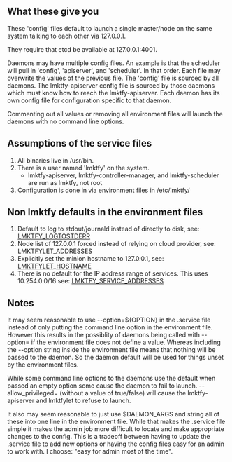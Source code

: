 What these give you
------------------------------------

These 'config' files default to launch a single master/node on the same system talking to each
other via 127.0.0.1.

They require that etcd be available at 127.0.0.1:4001.

Daemons may have multiple config files.  An example is that the scheduler will pull in 'config', 'apiserver', and 'scheduler'.  In that order.  Each file may overwrite the values of the previous file.  The 'config' file is sourced by all daemons.  The lmktfy-apiserver config file is sourced by those daemons which must know how to reach the lmktfy-apiserver.  Each daemon has its own config file for configuration specific to that daemon.

Commenting out all values or removing all environment files will launch the daemons with no command line options.

Assumptions of the service files
--------------------------------

1. All binaries live in /usr/bin.
2. There is a user named 'lmktfy' on the system.
   * lmktfy-apiserver, lmktfy-controller-manager, and lmktfy-scheduler are run as lmktfy, not root
3. Configuration is done in via environment files in /etc/lmktfy/

Non lmktfy defaults in the environment files
------------------------------------------------
1. Default to log to stdout/journald instead of directly to disk, see: [LMKTFY_LOGTOSTDERR](environ/config)
2. Node list of 127.0.0.1 forced instead of relying on cloud provider, see: [LMKTFYLET_ADDRESSES](environ/apiserver)
3. Explicitly set the minion hostname to 127.0.0.1, see: [LMKTFYLET_HOSTNAME](environ/lmktfylet)
4. There is no default for the IP address range of services.  This uses 10.254.0.0/16 see: [LMKTFY_SERVICE_ADDRESSES](environ/apiserver)

Notes
-----
It may seem reasonable to use --option=${OPTION} in the .service file instead of only putting the command line option in the environment file.  However this results in the possiblity of daemons being called with --option= if the environment file does not define a value.  Whereas including the --option string inside the environment file means that nothing will be passed to the daemon.  So the daemon default will be used for things unset by the environment files.

While some command line options to the daemons use the default when passed an empty option some cause the daemon to fail to launch.  --allow_privileged= (without a value of true/false) will cause the lmktfy-apiserver and lmktfylet to refuse to launch.

It also may seem reasonable to just use $DAEMON_ARGS and string all of these into one line in the environment file.  While that makes the .service file simple it makes the admin job more difficult to locate and make appropriate changes to the config.  This is a tradeoff between having to update the .service file to add new options or having the config files easy for an admin to work with.  I choose: "easy for admin most of the time".
